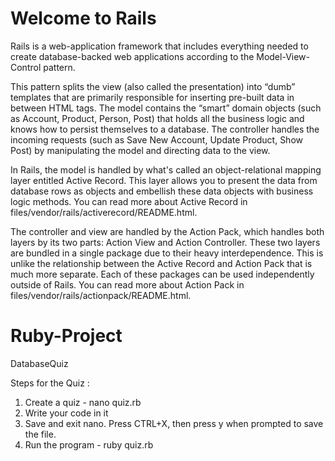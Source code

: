 # Welcome to Rails 
Rails is a web-application framework that includes everything needed to create database-backed web applications according to the Model-View-Control pattern.

This pattern splits the view (also called the presentation) into “dumb” templates that are primarily responsible for inserting pre-built data in between HTML tags. The model contains the “smart” domain objects (such as Account, Product, Person, Post) that holds all the business logic and knows how to persist themselves to a database. The controller handles the incoming requests (such as Save New Account, Update Product, Show Post) by manipulating the model and directing data to the view.

In Rails, the model is handled by what's called an object-relational mapping layer entitled Active Record. This layer allows you to present the data from database rows as objects and embellish these data objects with business logic methods. You can read more about Active Record in files/vendor/rails/activerecord/README.html.

The controller and view are handled by the Action Pack, which handles both layers by its two parts: Action View and Action Controller. These two layers are bundled in a single package due to their heavy interdependence. This is unlike the relationship between the Active Record and Action Pack that is much more separate. Each of these packages can be used independently outside of Rails. You can read more about Action Pack in files/vendor/rails/actionpack/README.html.

# Ruby-Project
DatabaseQuiz

Steps for the Quiz :
1. Create a quiz - nano quiz.rb
2. Write your code in it
3. Save and exit nano. Press CTRL+X, then press y when prompted to save the file.
4. Run the program - ruby quiz.rb
